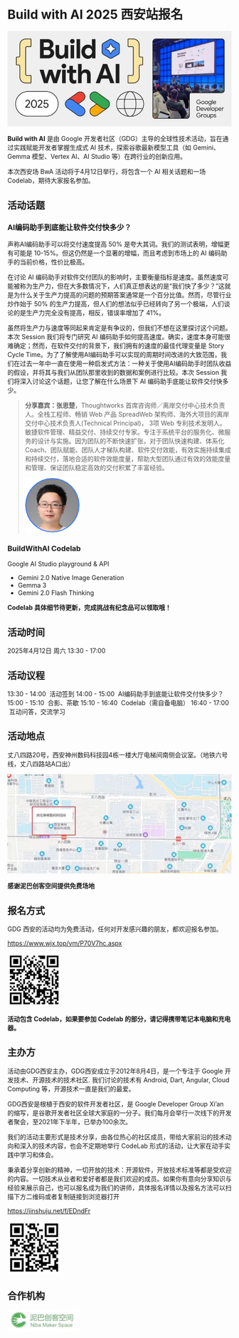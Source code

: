 # Build with AI 2025 西安站报名

![](../assets/promos/2025_BuildWithAI.jpg)

**Build with AI** 是由 Google 开发者社区（GDG）主导的全球性技术活动，旨在通过实践赋能开发者掌握生成式 AI 技术，探索谷歌最新模型工具（如 Gemini、Gemma 模型、Vertex AI、AI Studio 等）在跨行业的创新应用。

本次西安场 BwA 活动将于4月12日举行，将包含一个 AI 相关话题和一场 Codelab，期待大家报名参加。

## 活动话题

### AI编码助手到底能让软件交付快多少？

声称AI编码助手可以将交付速度提高 50% 是夸大其词。我们的测试表明，增幅更有可能是 10-15%。但这仍然是一个显著的增幅，而且考虑到市场上的 AI 编码助手的当前价格，性价比极高。

在讨论 AI 编码助手对软件交付团队的影响时，主要衡量指标是速度。虽然速度可能被称为生产力，但在大多数情况下，人们真正想表达的是“我们快了多少？”这就是为什么关于生产力提高的问题的预期答案通常是一个百分比值。然而，尽管行业炒作始于 50% 的生产力提高，但人们的想法似乎已经转向了另一个极端，人们谈论的是生产力完全没有提高，相反，错误率增加了 41%。 

虽然将生产力与速度等同起来肯定是有争议的，但我们不想在这里探讨这个问题。本次 Session 我们将专门研究 AI 编码助手如何提高速度。确实，速度本身可能很难确定；然而，在软件交付的背景下，我们拥有的速度的最佳代理变量是 Story Cycle Time。为了了解使用AI编码助手可以实现的周期时间改进的大致范围，我们在过去一年中一直在使用一种启发式方法：一种关于使用AI编码助手时团队收益的假设，并将其与我们从团队那里收到的数据和案例进行比较。本次 Session 我们将深入讨论这个话题，让您了解在什么场景下 AI 编码助手底能让软件交付快多少。

> **分享嘉宾：张思楚**，Thoughtworks 首席咨询师／离岸交付中心技术负责人。全栈工程师、畅销 Web 产品 SpreadWeb 架构师、海外大项目的离岸交付中心技术负责人(Technical Principal)， 3项 Web 专利技术发明人。敏捷软件管理、精益交付、持续交付专家。专注于系统平台的服务化、微服务的设计与实施。因为团队的不断快速扩张，对于团队快速构建、体系化 Coach、团队赋能、团队人才梯队构建、软件交付效能，有效实施持续集成和持续交付，落地合适的软件效能度量，帮助大型团队通过有效的效能度量和管理、保证团队稳定高效的交付积累了丰富经验。  
>  
> ![](../assets/avatars/张思楚.png)

### BuildWithAI Codelab

Google AI Studio playground & API
- Gemini 2.0 Native Image Generation
- Gemma 3
- Gemini 2.0 Flash Thinking

**Codelab 具体细节待更新，完成挑战有纪念品可以领取哦！**

## 活动时间

2025年4月12日 周六 13:30 - 17:00

## 活动议程

13:30 - 14:00  活动签到
14:00 - 15:00  AI编码助手到底能让软件交付快多少？
15:00 - 15:10  合影、茶歇
15:10 - 16:40  Codelab（需自备电脑）
16:40 - 17:00  互动问答，交流学习

## 活动地点

丈八四路20号，西安神州数码科技园4栋一楼大厅电梯间南侧会议室。（地铁六号线，丈八四路站A口出）

![](../assets/venues/丈八四路_地图.png)

**感谢泥巴创客空间提供免费场地**

## 报名方式

GDG 西安的活动均为免费活动，任何对开发感兴趣的朋友，都欢迎报名参加。

<https://www.wjx.top/vm/P70V7hc.aspx>

![](../assets/qrcodes/通用_报名.png)

**活动包含 Codelab，如果要参加 Codelab 的部分，请记得携带笔记本电脑和充电器。**

## 主办方

活动由GDG西安主办，GDG西安成立于2012年8月4日，是一个专注于 Google 开发技术、开源技术的技术社区. 我们讨论的技术有 Android, Dart, Angular, Cloud Computing 等，开源技术一直是我们的最爱。

GDG西安是根植于西安的软件开发者社区，是 Google Developer Group Xi’an 的缩写，是谷歌开发者社区全球大家庭的一分子。我们每月会举行一次线下的开发者聚会，至2021年下半年，已举办100余次。

我们的活动主要形式是技术分享，由各位热心的社区成员，带给大家前沿的技术动向和深入的技术内容，也会不定期地举行 CodeLab 形式的活动，让大家在动手实践中学习和体会。

秉承着分享创新的精神，一切开放的技术：开源软件，开放技术标准等都是受欢迎的内容。一切技术从业者和爱好者都是我们欢迎的成员。如果你有意向分享知识与经验来展示自己，也可以报名成为我们的讲师，具体报名详情以及报名方法可以扫描下方二维码或者复制链接到浏览器打开

<https://jinshuju.net/f/EDndFr>

![](../assets/qrcodes/通用_讲师申请.png)

## 合作机构

![](../assets/brands/泥巴创客空间.png)
